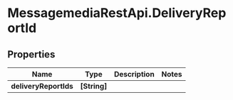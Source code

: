 # MessagemediaRestApi.DeliveryReportId

## Properties
Name | Type | Description | Notes
------------ | ------------- | ------------- | -------------
**deliveryReportIds** | **[String]** |  | 



